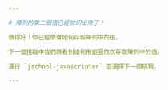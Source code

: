 ```yaml
---

# 陣列的第二個值已經被印出來了！

做得好！你已經學會如何存取陣列中的值。

下一個挑戰中我們將看到如何用迴圈依次存取陣列中的值。

運行 `jschool-javascripter` 並選擇下一個挑戰。

---
```

